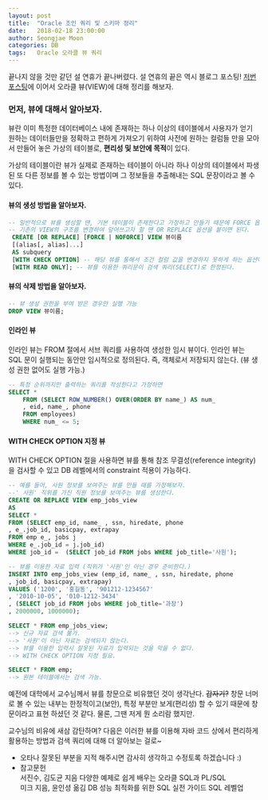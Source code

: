 ```yaml
---
layout: post
title:  "Oracle 조인 쿼리 및 스키마 정리"
date:   2018-02-18 23:00:00
author: Seongjae Moon
categories: DB
tags:   Oracle 오라클 뷰 쿼리
---
```


끝나지 않을 것만 같던 설 연휴가 끝나버렸다. 설 연휴의 끝은 역시 블로그 포스팅! [저번 포스팅](https://seongjaemoon.github.io/2018/02/03/database-oracle4/)에 이어서 오라클 뷰(VIEW)에 대해 정리를 해보자.
### 먼저, 뷰에 대해서 알아보자.
뷰란 이미 특정한 데이터베이스 내에 존재하는 하나 이상의 테이블에서 사용자가 얻기 원하는 데이터들만을 정확하고 편하게 가져오기 위하여 사전에 원하는 컬럼들 만을 모아서 만들어 놓은 가상의 테이블로, **편리성 및 보안에 목적**이 있다.

가상의 테이블이란 뷰가 실제로 존재하는 테이블이 아니라 하나 이상의 테이블에서 파생된 또 다른 정보를 볼 수 있는 방법이며 그 정보들을 추출해내는 SQL 문장이라고 볼 수 있다.
#### 뷰의 생성 방법을 알아보자.
```sql
-- 일반적으로 뷰를 생성할 땐, 기본 테이블이 존재한다고 가정하고 만들기 때문에 FORCE 옵션을 사용하면, 기본 테이블의 존재 여부에 상관없이 뷰를 생성한다.
-- 기존의 VIEW의 구조를 변경하여 덮어쓰고자 할 땐 OR REPLACE 옵션을 붙이면 된다.
 CREATE [OR REPLACE] [FORCE | NOFORCE] VIEW 뷰이름
 [(alias[, alias]...]
 AS subquery
 [WITH CHECK OPTION] -- 해당 뷰를 통해서 조건 컬럼 값을 변경하지 못하게 하는 옵션이다. 예를 들어, 직위가 과장인 뷰를 생성했다면, 직위를 대리로 변경 불가능하다.
 [WITH READ ONLY]; -- 뷰를 이용한 쿼리문이 검색 쿼리(SELECT)로 한정된다.
```
#### 뷰의 삭제 방법을 알아보자.
```sql
-- 뷰 생성 권한을 부여 받은 경우만 실행 가능    
DROP VIEW 뷰이름;
```
#### 인라인 뷰
인라인 뷰는 FROM 절에서 서브 쿼리를 사용하여 생성한 임시 뷰이다. 인라인 뷰는 SQL 문이 실행되는 동안만 임시적으로 정의된다. 즉, 객체로서 저장되지 않는다.
(뷰 생성 권한 없어도 실행 가능.)
```sql
-- 특정 순위까지만 출력하는 쿼리를 작성한다고 가정하면
SELECT *
    FROM (SELECT ROW_NUMBER() OVER(ORDER BY name_) AS num_
    , eid, name_, phone
    FROM employees)
    WHERE num_ <= 5;
```
#### WITH CHECK OPTION 지정 뷰
WITH CHECK OPTION 절을 사용하면 뷰를 통해 참조 무결성(reference integrity)을 검사할 수 있고 DB 레벨에서의 constraint 적용이 가능하다.
```sql
-- 예를 들어, 사원 정보를 보여주는 뷰를 만들 때를 가정해보자.
--' 사원' 직위를 가진 직원 정보를 보여주는 뷰를 생성한다.
CREATE OR REPLACE VIEW emp_jobs_view
AS
SELECT *
FROM (SELECT emp_id, name_ , ssn, hiredate, phone
, e_.job_id, basicpay, extrapay
FROM emp e_, jobs j
WHERE e_.job_id = j.job_id)
WHERE job_id =  (SELECT job_id FROM jobs WHERE job_title='사원');

-- 뷰를 이용한 자료 입력 (직위가 '사원'인 아닌 경우 준비한다.)
INSERT INTO emp_jobs_view (emp_id, name_ , ssn, hiredate, phone
, job_id, basicpay, extrapay)
VALUES ('1200', '홍길동', '901212-1234567'
, '2010-10-05', '010-1212-3434'
, (SELECT job_id FROM jobs WHERE job_title='과장')
, 2000000, 1000000);

SELECT * FROM emp_jobs_view;
--> 신규 자료 검색 불가.
--> '사원'이 아닌 자료는 검색되지 않는다.
--> 뷰를 이용한 입력시 잘못된 자료가 입력되는 것을 막을 수 없다.
--> WITH CHECK OPTION 지정 필요.

SELECT * FROM emp;
--> 원본 테이블에서는 검색 가능.
```

예전에 대학에서 교수님께서 뷰를 창문으로 비유했던 것이 생각난다. ~~갑자기?~~ 창문 너머로 볼 수 있는 내부는 한정적이고(보안), 특정 부분만 보게(편리성) 할 수 있기 때문에 창문이라고 표현 하셨던 것 같다. 물론, 그땐 저게 뭔 소리람 했지만.

교수님의 비유에 새삼 감탄하며? 다음은 이러한 뷰를 이용해 자바 코드 상에서 편리하게 활용하는 방법과 검색 쿼리에 대해 더 알아보는 걸로~

* 오타나 잘못된 부분을 지적 해주시면 감사히 생각하고 수정토록 하겠습니다 :)
* 참고문헌<br>
서진수, 김도균 지음 다양한 예제로 쉽게 배우는 오라클 SQL과 PL/SQL<br>
미크 지음, 윤인성 옮김 DB 성능 최적화를 위한 SQL 실전 가이드 SQL 레벨업
